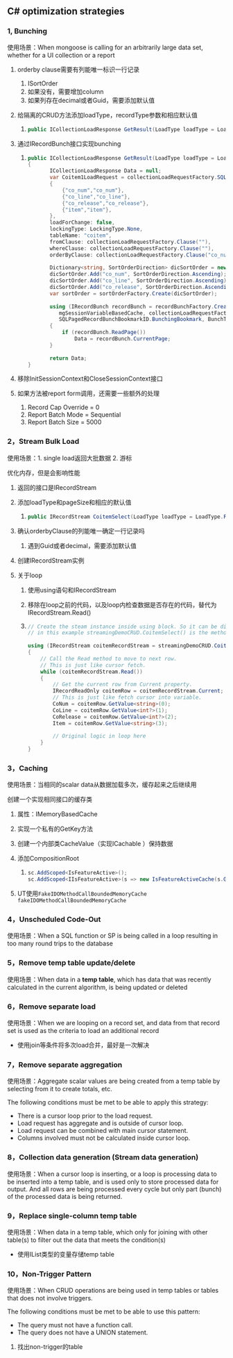 ## C# optimization strategies

### 1, Bunching

使用场景：When mongoose is calling for an arbitrarily large data set, whether for a UI collection or a report

1. orderby clause需要有列能唯一标识一行记录

   1. ISortOrder
   2. 如果没有，需要增加column
   3. 如果列存在decimal或者Guid，需要添加默认值

2. 给隔离的CRUD方法添加loadType，recordType参数和相应默认值

   1. ```c#
      public ICollectionLoadResponse GetResult(LoadType loadType = LoadType.First, int recordCap = 5000)
      ```

3. 通过IRecordBunch接口实现bunching

   1. ```c#
      public ICollectionLoadResponse GetResult(LoadType loadType = LoadType.First, int recordCap = 5000)
      {
             ICollectionLoadResponse Data = null;
             var Coitem1LoadRequest = collectionLoadRequestFactory.SQLLoad(columnExpressionByColumnName: new Dictionary<string, string>()
             {
                 {"co_num","co_num"},
                 {"co_line","co_line"},
                 {"co_release","co_release"},
                 {"item","item"},
             },
             loadForChange: false,
             lockingType: LockingType.None,
             tableName: "coitem",
             fromClause: collectionLoadRequestFactory.Clause(""),
             whereClause: collectionLoadRequestFactory.Clause(""),
             orderByClause: collectionLoadRequestFactory.Clause("co_num, co_line, co_release"));
       
             Dictionary<string, SortOrderDirection> dicSortOrder = new Dictionary<string, SortOrderDirection>();
             dicSortOrder.Add("co_num", SortOrderDirection.Ascending);
             dicSortOrder.Add("co_line", SortOrderDirection.Ascending);
             dicSortOrder.Add("co_release", SortOrderDirection.Ascending);
             var sortOrder = sortOrderFactory.Create(dicSortOrder);
       
             using (IRecordBunch recordBunch = recordBunchFactory.Create(appDB, queryLanguage, getVariable, defineProcessVariable,
                mgSessionVariableBasedCache, collectionLoadRequestFactory, Coitem1LoadRequest, sortOrder, bookmarkFactory,
                SQLPagedRecordBunchBookmarkID.BunchingBookmark, BunchType.Load, loadType, recordCap, true))
             {
                 if (recordBunch.ReadPage())
                     Data = recordBunch.CurrentPage;
             }
       
             return Data;
      }
      ```

4. 移除InitSessionContext和CloseSessionContext接口

5. 如果方法被report form调用，还需要一些额外的处理

   1. Record Cap Override = 0
   2. Report Batch Mode = Sequential
   3. Report Batch Size = 5000



### 2，Stream Bulk Load

使用场景：1. single load返回大批数据  2. 游标

优化内存，但是会影响性能

1. 返回的接口是IRecordStream

2. 添加loadType和pageSize和相应的默认值

   1. ```c#
      public IRecordStream CoitemSelect(LoadType loadType = LoadType.First, CachePageSize pageSize = CachePageSize.XLarge)
      ```

3. 确认orderbyClause的列能唯一确定一行记录吗

   1. 遇到Guid或者decimal，需要添加默认值

4. 创建IRecordStream实例

5. 关于loop

   1. 使用using语句和IRecordStream

   2. 移除在loop之前的代码，以及loop内检查数据是否存在的代码，替代为IRecordStream.Read()

   3. ```c#
      // Create the steam instance inside using block. So it can be disposed right after used.
      // in this example streamingDemoCRUD.CoitemSelect() is the method returning the IRecordStream described in the previous steps.
       
      using (IRecordStream coitemRecordStream = streamingDemoCRUD.CoitemSelect(bunchedLoadCollection.LoadType))
      {
          // Call the Read method to move to next row.
          // This is just like cursor fetch.
          while (coitemRecordStream.Read())
          {
              // Get the current row from Current property.
              IRecordReadOnly coitemRow = coitemRecordStream.Current;
              // This is just like fetch cursor into variable.
              CoNum = coitemRow.GetValue<string>(0);
              CoLine = coitemRow.GetValue<int?>(1);
              CoRelease = coitemRow.GetValue<int?>(2);
              Item = coitemRow.GetValue<string>(3);
       
              // Original logic in loop here
          }
      }
      ```



### 3，Caching

使用场景：当相同的scalar data从数据加载多次，缓存起来之后继续用

创建一个实现相同接口的缓存类

1. 属性：IMemoryBasedCache

2. 实现一个私有的GetKey方法

3. 创建一个内部类CacheValue（实现ICachable ）保持数据

4. 添加CompositionRoot

   1. ```c#
      sc.AddScoped<IsFeatureActive>();
      sc.AddScoped<IIsFeatureActive>(s => new IsFeatureActiveCache(s.GetService<IsFeatureActive>(), s.GetService<IMemoryBasedCache>()));
      ```

5. UT使用`FakeIDOMethodCallBoundedMemoryCache fakeIDOMethodCallBoundedMemoryCache`



### 4，Unscheduled Code-Out

使用场景：When a SQL function or SP is being called in a loop resulting in too many round trips to the database



### 5，Remove temp table update/delete

使用场景：When data in a **temp table**, which has data that was recently calculated in the current algorithm, is being updated or deleted



### 6，Remove separate load

使用场景：When we are looping on a record set, and data from that record set is used as the criteria to load an additional record

* 使用join等条件将多次load合并，最好是一次解决



### 7，Remove separate aggregation

使用场景：Aggregate scalar values are being created from a temp table by selecting from it to create totals, etc. 

The following conditions must be met to be able to apply this strategy:

- There is a cursor loop prior to the load request.
- Load request has aggregate and is outside of cursor loop.
- Load request can be combined with main cursor statement.
- Columns involved must not be calculated inside cursor loop.



### 8，Collection data generation (Stream data generation)

使用场景：When a cursor loop is inserting, or a loop is processing data to be inserted into a temp table, and is used only to store processed data for output. And all rows are being processed every cycle but only part (bunch) of the processed data is being returned.



### 9，Replace single-column temp table

使用场景：When data in a temp table, which only for joining with other table(s) to filter out the data that meets the condition(s)

* 使用IList类型的变量存储temp table



### 10，Non-Trigger Pattern

使用场景：When CRUD operations are being used in temp tables or tables that does not involve triggers.

The following conditions must be met to be able to use this pattern:

- The query must not have a function call.
- The query does not have a UNION statement.

1. 找出non-trigger的table